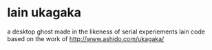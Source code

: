 # lain ukagaka
 a desktop ghost made in the likeness of serial experiements lain
 code based on the work of http://www.ashido.com/ukagaka/ 